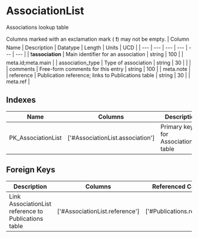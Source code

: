 # AssociationList
Associations lookup table


Columns marked with an exclamation mark ( :exclamation:) may not be empty.
| Column Name | Description | Datatype | Length | Units  | UCD |
| --- | --- | --- | --- | --- | --- |
| :exclamation:**association** | Main identifier for an association | string | 100 |  | meta.id;meta.main  |
| association_type | Type of association | string | 30 |  |   |
| comments | Free-form comments for this entry | string | 100 |  | meta.note  |
| reference | Publication reference; links to Publications table | string | 30 |  | meta.ref  |

## Indexes
| Name | Columns | Description |
| --- | --- | --- |
| PK_AssociationList | ['#AssociationList.association'] | Primary key for AssociationList table |

## Foreign Keys
| Description | Columns | Referenced Columns |
| --- | --- | --- |
| Link AssociationList reference to Publications table | ['#AssociationList.reference'] | ['#Publications.reference'] |
